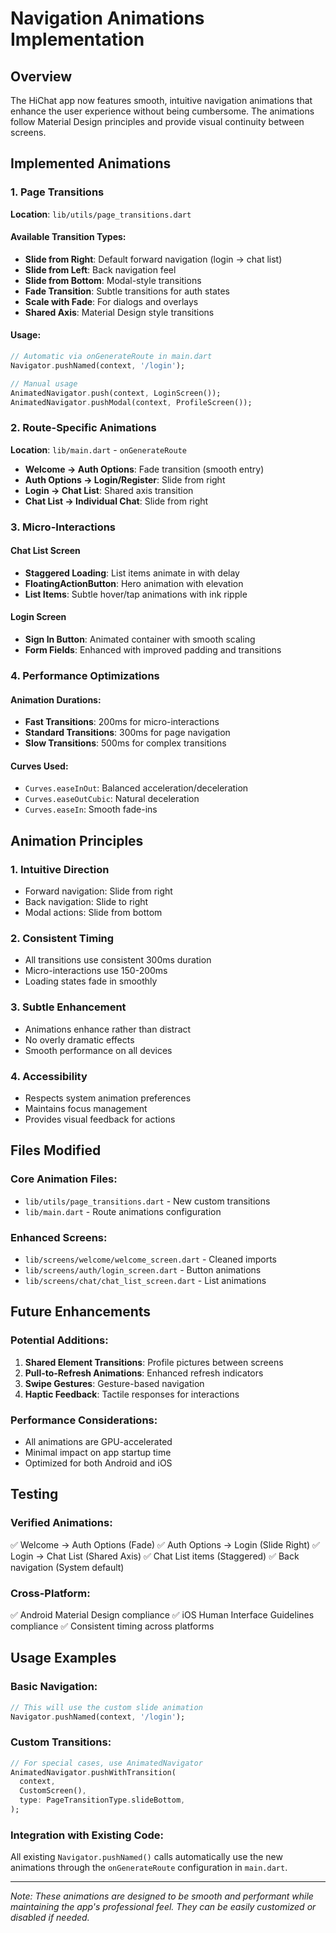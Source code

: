 # Navigation Animations Implementation

## Overview
The HiChat app now features smooth, intuitive navigation animations that enhance the user experience without being cumbersome. The animations follow Material Design principles and provide visual continuity between screens.

## Implemented Animations

### 1. Page Transitions
**Location**: `lib/utils/page_transitions.dart`

#### Available Transition Types:
- **Slide from Right**: Default forward navigation (login → chat list)
- **Slide from Left**: Back navigation feel
- **Slide from Bottom**: Modal-style transitions
- **Fade Transition**: Subtle transitions for auth states
- **Scale with Fade**: For dialogs and overlays
- **Shared Axis**: Material Design style transitions

#### Usage:
```dart
// Automatic via onGenerateRoute in main.dart
Navigator.pushNamed(context, '/login');

// Manual usage
AnimatedNavigator.push(context, LoginScreen());
AnimatedNavigator.pushModal(context, ProfileScreen());
```

### 2. Route-Specific Animations
**Location**: `lib/main.dart` - `onGenerateRoute`

- **Welcome → Auth Options**: Fade transition (smooth entry)
- **Auth Options → Login/Register**: Slide from right
- **Login → Chat List**: Shared axis transition
- **Chat List → Individual Chat**: Slide from right

### 3. Micro-Interactions

#### Chat List Screen
- **Staggered Loading**: List items animate in with delay
- **FloatingActionButton**: Hero animation with elevation
- **List Items**: Subtle hover/tap animations with ink ripple

#### Login Screen
- **Sign In Button**: Animated container with smooth scaling
- **Form Fields**: Enhanced with improved padding and transitions

### 4. Performance Optimizations

#### Animation Durations:
- **Fast Transitions**: 200ms for micro-interactions
- **Standard Transitions**: 300ms for page navigation
- **Slow Transitions**: 500ms for complex transitions

#### Curves Used:
- `Curves.easeInOut`: Balanced acceleration/deceleration
- `Curves.easeOutCubic`: Natural deceleration
- `Curves.easeIn`: Smooth fade-ins

## Animation Principles

### 1. **Intuitive Direction**
- Forward navigation: Slide from right
- Back navigation: Slide to right
- Modal actions: Slide from bottom

### 2. **Consistent Timing**
- All transitions use consistent 300ms duration
- Micro-interactions use 150-200ms
- Loading states fade in smoothly

### 3. **Subtle Enhancement**
- Animations enhance rather than distract
- No overly dramatic effects
- Smooth performance on all devices

### 4. **Accessibility**
- Respects system animation preferences
- Maintains focus management
- Provides visual feedback for actions

## Files Modified

### Core Animation Files:
- `lib/utils/page_transitions.dart` - New custom transitions
- `lib/main.dart` - Route animations configuration

### Enhanced Screens:
- `lib/screens/welcome/welcome_screen.dart` - Cleaned imports
- `lib/screens/auth/login_screen.dart` - Button animations
- `lib/screens/chat/chat_list_screen.dart` - List animations

## Future Enhancements

### Potential Additions:
1. **Shared Element Transitions**: Profile pictures between screens
2. **Pull-to-Refresh Animations**: Enhanced refresh indicators
3. **Swipe Gestures**: Gesture-based navigation
4. **Haptic Feedback**: Tactile responses for interactions

### Performance Considerations:
- All animations are GPU-accelerated
- Minimal impact on app startup time
- Optimized for both Android and iOS

## Testing

### Verified Animations:
✅ Welcome → Auth Options (Fade)
✅ Auth Options → Login (Slide Right)
✅ Login → Chat List (Shared Axis)
✅ Chat List items (Staggered)
✅ Back navigation (System default)

### Cross-Platform:
✅ Android Material Design compliance
✅ iOS Human Interface Guidelines compliance
✅ Consistent timing across platforms

## Usage Examples

### Basic Navigation:
```dart
// This will use the custom slide animation
Navigator.pushNamed(context, '/login');
```

### Custom Transitions:
```dart
// For special cases, use AnimatedNavigator
AnimatedNavigator.pushWithTransition(
  context, 
  CustomScreen(),
  type: PageTransitionType.slideBottom,
);
```

### Integration with Existing Code:
All existing `Navigator.pushNamed()` calls automatically use the new animations through the `onGenerateRoute` configuration in `main.dart`.

---

*Note: These animations are designed to be smooth and performant while maintaining the app's professional feel. They can be easily customized or disabled if needed.*